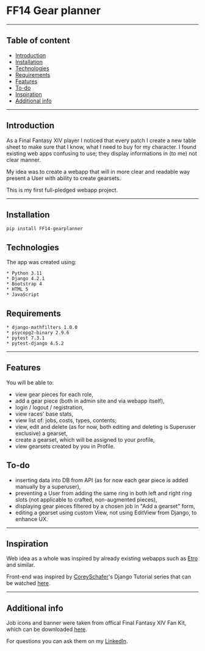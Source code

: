 # FF14 Gear planner

*** 

## Table of content

* [Introduction](#introduction)
* [Installation](#installation)
* [Technologies](#technologies)
* [Requirements](#requirements)
* [Features](#features)
* [To-do](#to-do)
* [Inspiration](#inspiration)
* [Additional info](#additional-info)

***

## Introduction

As a Final Fantasy XIV player I noticed that every patch I create a new table sheet to make sure that I know, what I
need to buy for my character. I found existing web apps confusing to use; they display informations in (to me) not clear
manner.

My idea was to create a webapp that will in more clear and readable way present a User with ability to create
gearsets.

This is my first full-pledged webapp project.

***

## Installation

```
pip install FF14-gearplanner
```

## Technologies

The app was created using:

```
* Python 3.11
* Django 4.2.1
* Bootstrap 4
* HTML 5
* JavaScript
```

## Requirements

```
* django-mathfilters 1.0.0
* psycopg2-binary 2.9.6
* pytest 7.3.1
* pytest-django 4.5.2
```

***

## Features

You will be able to:

* view gear pieces for each role,
* add a gear piece (both in admin site and via webapp itself),
* login / logout / registration,
* view races' base stats,
* view list of: jobs, costs, types, contents;
* view, edit and delete (as for now, both editing and deleting is Superuser exclusive) a gearset,
* create a gearset, which will be assigned to your profile,
* view gearsets created by you in Profile.

## To-do

* inserting data into DB from API (as for now each gear piece is added manually by a superuser),
* preventing a User from adding the same ring in both left and right ring slots (not applicable to crafted,
  non-augmented pieces),
* displaying gear pieces filtered by a chosen job in "Add a gearset" form,
* editing a gearset using custom View, not using EditView from Django, to enhance UX.

***

## Inspiration

Web idea as a whole was inspired by already existing webapps such as [Etro](https://etro.gg/) and similar.

Front-end was inspired by [CoreySchafer](https://github.com/CoreyMSchafer)'s Django Tutorial series that can be
watched [here](https://www.youtube.com/playlist?list=PL-osiE80TeTtoQCKZ03TU5fNfx2UY6U4p).

***

## Additional info

Job icons and banner were taken from offical Final Fantasy XIV Fan Kit, which can be
downloaded [here](https://na.finalfantasyxiv.com/lodestone/special/fankit/).

For questions you can ask them on my [LinkedIn](https://www.linkedin.com/in/pawe%C5%82-zwoli%C5%84ski/).
